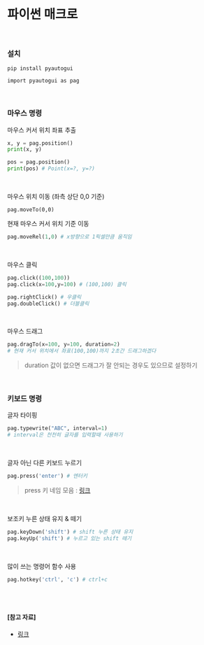 # 파이썬 매크로

<br>

### 설치

```
pip install pyautogui

import pyautogui as pag
```

<br>

### 마우스 명령

마우스 커서 위치 좌표 추출

```python
x, y = pag.position()
print(x, y)

pos = pag.position()
print(pos) # Point(x=?, y=?)
```

<br>

마우스 위치 이동 (좌측 상단 0,0 기준)

```
pag.moveTo(0,0)
```

현재 마우스 커서 위치 기준 이동

```python
pag.moveRel(1,0) # x방향으로 1픽셀만큼 움직임
```

<br>

마우스 클릭

```python
pag.click((100,100))
pag.click(x=100,y=100) # (100,100) 클릭

pag.rightClick() # 우클릭
pag.doubleClick() # 더블클릭
```

<br>

마우스 드래그

```python
pag.dragTo(x=100, y=100, duration=2) 
# 현재 커서 위치에서 좌표(100,100)까지 2초간 드래그하겠다
```

> duration 값이 없으면 드래그가 잘 안되는 경우도 있으므로 설정하기

<br>

### 키보드 명령

글자 타이핑

```python
pag.typewrite("ABC", interval=1)
# interval은 천천히 글자를 입력할때 사용하기
```

<br>

글자 아닌 다른 키보드 누르기

```python
pag.press('enter') # 엔터키
```

> press 키 네임 모음 : [링크](https://pyautogui.readthedocs.io/en/latest/keyboard.html)

<br>

보조키 누른 상태 유지 & 떼기

```python
pag.keyDown('shift') # shift 누른 상태 유지
pag.keyUp('shift') # 누르고 있는 shift 떼기
```

<br>

많이 쓰는 명령어 함수 사용

```python
pag.hotkey('ctrl', 'c') # ctrl+c
```

<br>

<br>

#### [참고 자료]

- [링크](https://m.blog.naver.com/jsk6824/221765884364)